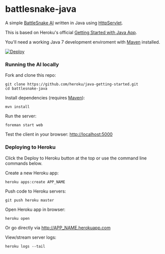 # battlesnake-java

A simple [BattleSnake AI](http://battlesnake.io) written in Java using [HttpServlet](http://docs.oracle.com/javaee/7/api/javax/servlet/http/HttpServlet.html).

This is based on Heroku's official [Getting Started with Java App](https://github.com/heroku/java-getting-started).

You'll need a working Java 7 development enviroment with [Maven](http://maven.apache.org/) installed.

[![Deploy](https://www.herokucdn.com/deploy/button.png)](https://heroku.com/deploy)


### Running the AI locally

Fork and clone this repo:

```
git clone https://github.com/heroku/java-getting-started.git
cd battlesnake-java
```

Install dependencies (requires [Maven](http://maven.apache.org/)):

```
mvn install
```

Run the server:

```
foreman start web
```

Test the client in your browser: [http://localhost:5000](http://localhost:5000)


### Deploying to Heroku

Click the Deploy to Heroku button at the top or use the command line commands below.

Create a new Heroku app:

```
heroku apps:create APP_NAME
```

Push code to Heroku servers:

```
git push heroku master
```

Open Heroku app in browser:

```
heroku open
```

Or go directly via http://APP_NAME.herokuapp.com

View/stream server logs:

```
heroku logs --tail
```

